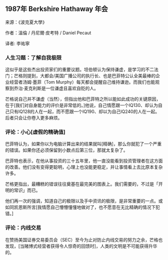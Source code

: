 
## 1987年 Berkshire Hathaway 年会

来源：《波克夏大學》

作者：溫倫 / 丹尼爾·皮考特 / Daniel Pecaut

译者: 李祐寧


### 人生习题：了解自我极限

这似乎是这些杰出投资家们的重要议题。坦伯顿认为保持谦虚，是学习的不二法门；芒格则提到，大都会/美国广播公司的执行长、也是巴菲特公认全美最棒的企业经营者汤姆·墨菲（Tom Murphy）每天都会提醒自己维持谦逊。而我们也能观察到乔治·麦克利斯是一位谦虚且喜欢自贬的人。

芒格说自己并不谦虚（当然），但指出他和巴菲特之所以能如此成功的关键原因，在于[我们对自身能力的评价是非常低的。]他说，自己情愿跟一个IQ130、却认为自己只有IQ128的人在一起，而不愿跟一个IQ190、却以为自己IQ240的人在一起。后者只会让你卷入更多麻烦。

### 评论：小心[虚假的精确值]

巴菲特认为，如果你以为电脑计算出来的结果就叫[精确]，那么你就犯了一个严重的错误。如果你还必须保留到小数点后第三位，那就太复杂了。

巴菲特也表示，在他从事投资的三十五年里，他一直没能看到投资管理者在这方面的改善。他们没有变得更聪明，心理上也没能更稳定，并让事情看上去比原本复杂许多。

芒格更指出，最糟糕的错误往往奠基在最完美的图表上。我们需要的，不过是「开明的常识」而已。

他们再一次的强调，知道自己的极限以及手中资讯的极限，是非常重要的一点。或如同凯恩斯所言[我情愿自己懵懵懂懂地做对了，也不愿意在无比精确的情况下犯错。]

### 评论：内线交易

在赞扬美国证券交易委员会（SEC）至今为止对防止内线交易的努力之余，芒格也发现，[当赌博式经营者获得令人惊奇的回馈时]，人类的文明是不可能获得升华的。
